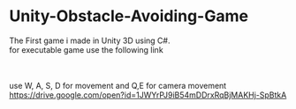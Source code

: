 # Unity-Obstacle-Avoiding-Game
The First game i made in Unity 3D using C#.<br>
for executable game use the following link

<br><Br> use W, A, S, D for movement and Q,E for camera movement
<br>https://drive.google.com/open?id=1JWYrPJ9iB54mDDrxRqBjMAKHj-SpBtkA
